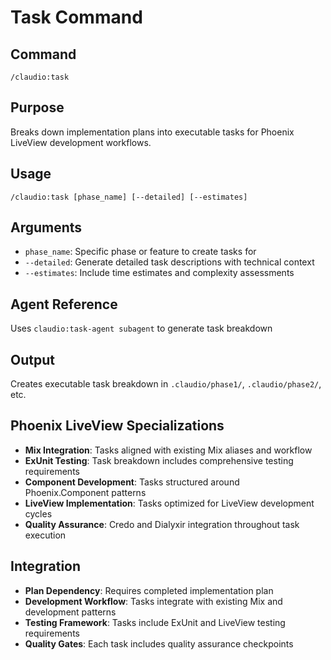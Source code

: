 # Task Command

## Command
`/claudio:task`

## Purpose
Breaks down implementation plans into executable tasks for Phoenix LiveView development workflows.

## Usage
```
/claudio:task [phase_name] [--detailed] [--estimates]
```

## Arguments
- `phase_name`: Specific phase or feature to create tasks for
- `--detailed`: Generate detailed task descriptions with technical context
- `--estimates`: Include time estimates and complexity assessments

## Agent Reference
Uses `claudio:task-agent subagent` to generate task breakdown

## Output
Creates executable task breakdown in `.claudio/phase1/`, `.claudio/phase2/`, etc.

## Phoenix LiveView Specializations
- **Mix Integration**: Tasks aligned with existing Mix aliases and workflow
- **ExUnit Testing**: Task breakdown includes comprehensive testing requirements
- **Component Development**: Tasks structured around Phoenix.Component patterns
- **LiveView Implementation**: Tasks optimized for LiveView development cycles
- **Quality Assurance**: Credo and Dialyxir integration throughout task execution

## Integration
- **Plan Dependency**: Requires completed implementation plan
- **Development Workflow**: Tasks integrate with existing Mix and development patterns
- **Testing Framework**: Tasks include ExUnit and LiveView testing requirements
- **Quality Gates**: Each task includes quality assurance checkpoints